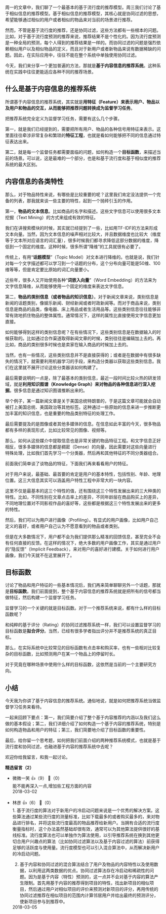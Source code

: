 周一的文章中，我们聊了一个最基本的基于流行度的推荐模型。周三我们讨论了基于相似信息的推荐模型。基于相似信息的推荐模型，其核心就是协同过滤的思想，希望能够通过相似的用户或者相似的物品来对当前的场景进行推荐。

然而，不管是基于流行度的推荐，还是协同过滤，这些方法都有一些根本的问题。比如，对于基于流行度预测的推荐来说，推荐结果不是个性化的。因为流行度预测是一种全局的预测，每个人得到的推荐结果是一样的。而协同过滤的问题是强烈依赖相似用户以及相似物品的定义，而且对于新用户或者新物品来说有数据稀缺的问题。因此，在实际应用中，往往不能在整个系统中单独使用协同过滤。

今天，我们来分享一个更加普遍的方法，那就是**基于内容信息的推荐系统**。这种系统在实践中往往更能适应各种不同的推荐场景。

## 什么是基于内容信息的推荐系统

所谓基于内容信息的推荐系统，其实就是**用特征（Feature）来表示用户、物品以及用户和物品的交互，从而能够把推荐问题转换成为监督学习任务**。

把推荐系统完全定义为监督学习任务，需要有这么几个步骤。

第一，就是我们已经提到的，需要把所有用户、物品的各种信号用特征来表示。这里面往往牵涉非常复杂和繁琐的**特征工程**，也就是看如何能够把不同的信息通过特征表达出来。

第二，就是每一个监督任务都需要面临的问题，如何构造一个**目标函数**，来描述当前的场景。可以说，这是最难的一个部分，也是和基于流行度和基于相似度的推荐系统的最大区别。

## 内容信息的各类特性

那么，对于物品特性来说，有哪些是比较重要的呢？这里我们肯定没法提供一个完备的列表，那我就来谈一些主要的特性，起到一个抛砖引玉的作用。

第一，**物品的文本信息**。比如商品的名字和描述。这些文字信息可以使用很多文本挖掘（Text Mining）的方式来组成有效的特征。

我们在讲搜索模块的时候，其实就已经提到了一些，比如用TF-IDF的方法来形成文本向量。当然，因为文本信息的噪声相对比较大，并且数据维度也比较大（维度等于文本所对应语言的词汇量），很多时候我们都寻求降低这部分数据的维度，降低到一个固定的维度。这种时候，很多所谓“降维”的工具就很有必要了。

传统上，有用“**话题模型**”（Topic Model）对文本进行降维的。也就是说，我们针对每一个文字描述都可以学习到一个话题的分布，这个分布向量可能是50维、100维等等，但是肯定要比原始的词汇向量要小。

近些年，很多人又开始使用各种“**词嵌入向量**”（Word Embedding）的方法来为文字信息降维，从而能够使用一个固定的维度来表达文字信息。

第二，**物品的类别信息（或者物品的知识信息）**。对于新闻文章来说，类别信息是新闻的话题类别，像娱乐新闻、财经新闻或者时政新闻等。而对于商品来说，类别信息是商品的品类，像电器、床上用品或者生活用品等。这些类别信息往往能够非常有效地抓住物品的整体属性。通常情况下，这样的属性比直接使用文字信息更加直接。

如何能够得到这样的类别信息呢？在有些情况下，这些类别信息是在数据输入的时候获取的。比如通过合作渠道取得新闻文章的时候，类别往往是编辑加上去的。再比如，商品的类别很多时候也是卖家在输入商品的时候加上去的。

当然，也有一些情况，这些类别信息并不是直接获得的；或者是在数据中有很多缺失的情况下，就需要利用机器学习的手段，来构造分类器以获取这些类别信息。我们在这里就不展开讨论这些分类器该如何构建了。

最后需要说明的一点是，除了最基本的类别信息，最近一段时间比较火热的研发领域，就是**利用知识图谱（Knowledge Graph）来对物品的各种信息进行深入挖掘**。很多信息是通过知识图谱推断出来的。

举个例子，某一篇新闻文章是关于美国总统特朗普的，于是这篇文章可能就会自动被打上美国总统、美国政治等其他标签。这种通过一些原始的信息来进一步推断更加丰富的知识信息，也是重要的物品类别特征的处理工作。

最后需要提及的是图像或者其他多媒体的信息。在信息如此丰富的今天，很多物品都有多样的表现形式，比如比较常见的图像、视频等。

那么，如何从这些媒介中提取信息也是非常关键的物品特征工程。和文字信息正好相反，很多多媒体的信息都是稠密（Dense）的向量，因此需要对这些向量进行特殊处理，比如我们首先学习一个分类器，然后再和其他特征的不同分类器组合。

前面我们简单谈了谈物品的特征，下面我们再来看看用户的特征。

对于用户来说，最基础、最首要的肯定是用户的基本特性，包括性别、年龄、地理位置。这三大信息其实可以涵盖用户特性工程中非常大的一块内容。

这里不仅是最基本的这三个特性的值，还有围绕这三个特性发展出来的三大种类的特性。比如，不同性别在文章点击率上的差异，不同年龄层在商品购买上的差异，不同地理位置对不同影视作品的喜好等，这些都是根据这三个特性发展出来的更多的特性。

然后，我们可以为用户进行画像（Profiling）。有显式的用户画像，比如用户自己定义的喜好，或者用户自己认为不愿意看到的物品或者类别。

但是在大多数情况下，用户都不会为我们提供那么精准的回馈信息，甚至完全不会有任何直接的反馈。在这样的情况下，绝大多数的用户画像工作，其实是通过用户的“隐反馈”（Implicit Feedback），来对用户的喜好进行建模。关于如何进行用户画像，我们今天就不在这里展开了。

## 目标函数

讨论了物品和用户特征的一些基本情况后，我们再来简单聊聊另外一个话题，那就是**目标函数**。我们前面提到，整个基于内容信息的推荐系统就是把所有的信号都当做特征，然后构建一个监督学习任务。

监督学习的一个关键的就是目标函数。对于一个推荐系统来说，都有什么样的目标函数呢？

和纯粹的基于评分（Rating）的协同过滤推荐系统一样，我们可以设置监督学习的目标函数是**拟合评分**。当然，已经有很多学者指出评分并不是推荐系统的真正目标。

那么，在实际系统中比较常见的目标函数有点击率和购买率，也有一些相对比较复杂的目标函数，比如预测用户在某一个物品上的停留时长。

对于究竟在哪种场景中使用什么样的目标函数，这依然是当前的一个主要研究方向。

## 小结

今天我为你讲了基于内容信息的推荐系统。通俗地说，就是如何把推荐系统当做监督学习任务来看待。

一起来回顾下要点：第一，我们简要介绍了整个基于内容推荐的内涵以及我们这么做的基本假设；第二，我们详细介绍了如何构造一个基于内容的推荐系统，特别是如何构造物品和用户的特征；第三，我们简要地介绍了目标函数的重要性。

最后，给你留一个思考题，如何把我们前面介绍的两种推荐系统模式，也就是基于流行度和协同过滤，也融进基于内容的推荐系统中去呢？

欢迎你给我留言，和我一起讨论。
<div><strong>精选留言（2）</strong></div><ul>
<li><span>微微一笑</span> 👍（9） 💬（0）<div>能不能再深入一点,增加些工程方面的内容</div>2018-03-02</li><br/><li><span>林彦</span> 👍（6） 💬（0）<div>1. 基于流行度的算法对于新用户的冷启动问题来说是一个优秀的解决方案。这些算法通过某些流行度的测量标准，比如下载最多的或者购买最多的，来对物品进行排名，并将这些流行度最高的物品推荐给新用户。当拥有合适的流行度衡量指标时，这个办法虽然基础却很有效，通常可以为其他算法提供很好的基线标准。流行度算法也可以单独作为算法使用，以引导推荐系统在换到其他更切合用户兴趣点的算法（比如协同过滤算法以及基于内容过滤的算法）前获得足够的活跃度与使用量。流行度模型也可以引入混合算法中，从而解决新用户的冷启动问题。

2. 基于内容和协同过滤的混合算法结合了用户及物品的内容特性以及使用数据，以利用这两类数据的优点。协同过滤算法存在冷启动和稀疏性的问题。因为是基于内容（特性）预测的，这一点并不会对基于内容的算法产生限制。首先用基于内容的推荐得到项目的特性，找出新项目的相似项目，然后通过用户对相似项目的评价来预测对新项目的评分，再用传统的协同过滤推荐在相似项目的范围内计算邻居用户并给出最终的预测评分，使新项目参与到推荐中。</div>2018-03-05</li><br/>
</ul>